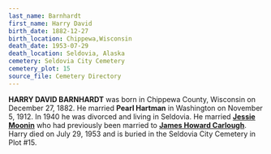 ```yaml
---
last_name: Barnhardt
first_name: Harry David
birth_date: 1882-12-27
birth_location: Chippewa,Wisconsin
death_date: 1953-07-29
death_location: Seldovia, Alaska
cemetery: Seldovia City Cemetery
cemetery_plot: 15
source_file: Cemetery Directory
---
```

**HARRY DAVID BARNHARDT** was born in Chippewa County, Wisconsin on December 27, 1882.  He married **Pearl Hartman** in Washington on November 5, 1912. In 1940 he was divorced and living in Seldovia. He married [**Jessie Moonin**](./Barnhardt_Jessie_Moonin.md) who had previously been married to [**James Howard Carlough**](./Carlough_James_Howard.md). Harry died on July 29, 1953 and is buried in the Seldovia City Cemetery in Plot #15.  


